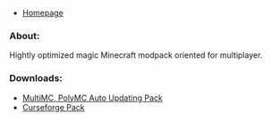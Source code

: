 - [Homepage](/)
### About:
Hightly optimized magic Minecraft modpack oriented for multiplayer.
### Downloads:
 - [MultiMC, PolyMC Auto Updating Pack](https://github.com/Den4enko/GamersMagicated/releases/latest/download/GamersMagicated-AU.zip)
 - [Curseforge Pack](https://github.com/Den4enko/GamersMagicated/releases/latest/download/GamersMagicated-CF.zip)
